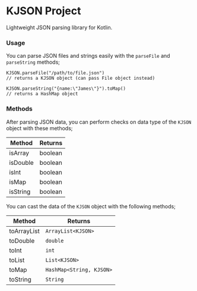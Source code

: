 KJSON Project
=============

Lightweight JSON parsing library for Kotlin.

### Usage

You can parse JSON files and strings easily with the `parseFile` and `parseString` methods;

```
KJSON.parseFile("/path/to/file.json")
// returns a KJSON object (can pass File object instead)

KJSON.parseString("{name:\"James\"}").toMap()
// returns a HashMap object
```

### Methods

After parsing JSON data, you can perform checks on data type of the `KJSON` object with these methods;

| Method   | Returns |
| -------- | ------- |
| isArray  | boolean |
| isDouble | boolean |
| isInt    | boolean |
| isMap    | boolean |
| isString | boolean |

You can cast the data of the `KJSON` object with the following methods;

| Method      | Returns                  |
| ----------- | ------------------------ |
| toArrayList | `ArrayList<KJSON>`       |
| toDouble    | `double`                 |
| toInt       | `int`                    |
| toList      | `List<KJSON>`            |
| toMap       | `HashMap<String, KJSON>` |
| toString    | `String`                 |
